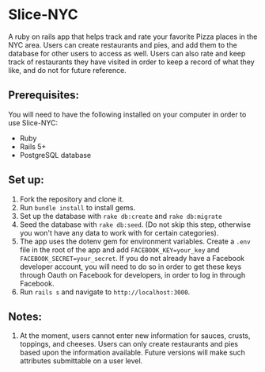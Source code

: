 # Slice-NYC
A ruby on rails app that helps track and rate your favorite Pizza places in the NYC area. Users can create restaurants and pies, and add them to the database for other users to access as well. Users can also rate and keep track of restaurants they have visited in order to keep a record of what they like, and do not for future reference.

## Prerequisites:

You will need to have the following installed on your computer in order to use Slice-NYC:

- Ruby
- Rails 5+
- PostgreSQL database


## Set up:

1. Fork the repository and clone it.
2. Run `bundle install` to install gems.
3. Set up the database with `rake db:create` and `rake db:migrate`
4. Seed the database with `rake db:seed`. (Do not skip this step, otherwise you won't have any data to work with for certain categories).
5. The app uses the dotenv gem for environment variables. Create a `.env` file in the root of the app and add `FACEBOOK_KEY=your_key` and `FACEBOOK_SECRET=your_secret`. If you do not already have a Facebook developer account, you will need to do so in order to get these keys through Oauth on Facebook for developers, in order to log in through Facebook.
6. Run `rails s` and navigate to `http://localhost:3000`.

## Notes:

1. At the moment, users cannot enter new information for sauces, crusts, toppings, and cheeses. Users can only create restaurants and pies based upon the information available. Future versions will make such attributes submittable on a user level.
